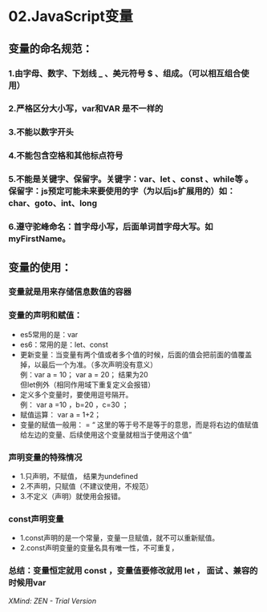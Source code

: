 # 02.JavaScript变量

## 变量的命名规范：

### 1.由字母、数字、下划线  _   、美元符号 $ 、组成。（可以相互组合使用）

### 2.严格区分大小写，var和VAR 是不一样的

### 3.不能以数字开头

### 4.不能包含空格和其他标点符号

### 5.不能是关键字、保留字。关键字：var、let 、const 、while等 。保留字：js预定可能未来要使用的字（为以后js扩展用的）如：char、goto、int、long

### 6.遵守驼峰命名：首字母小写，后面单词首字母大写。如myFirstName。

## 变量的使用：

### 变量就是用来存储信息数值的容器

### 变量的声明和赋值：

- es5常用的是：var
- es6：常用的是：let、const
- 更新变量：当变量有两个值或者多个值的时候，后面的值会把前面的值覆盖掉，以最后一个为准。（多次声明没有意义）                             
   例：var  a =  10； var  a = 20；  结果为20                                        
     但let例外（相同作用域下重复定义会报错）
- 定义多个变量时，要使用逗号隔开。             
 例： var   a =10  ，b=20  ，c=30 ； 
- 赋值运算： var  a = 1+2；
- 变量的赋值一般用： =       “ 这里的等于号不是等于的意思，而是将右边的值赋值给左边的变量、后续使用这个变量就相当于使用这个值”

### 声明变量的特殊情况

- 1.只声明，不赋值， 结果为undefined
- 2.不声明，只赋值（不建议使用，不规范）
- 3.不定义（声明）就使用会报错。

### const声明变量

- 1.const声明的是一个常量，变量一旦赋值，就不可以重新赋值。
- 2.const声明变量的变量名具有唯一性，不可重复，

### 总结：变量恒定就用  const    ，变量值要修改就用   let   ， 面试 、兼容的时候用var 

*XMind: ZEN - Trial Version*